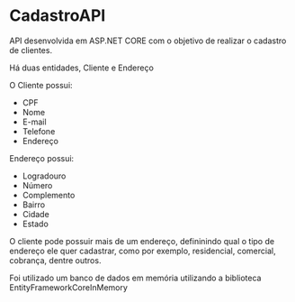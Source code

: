# CadastroAPI

API desenvolvida em ASP.NET CORE com o objetivo de realizar o cadastro de clientes.

Há duas entidades, Cliente e Endereço

O Cliente possui:

- CPF
- Nome
- E-mail
- Telefone
- Endereço

Endereço possui:

- Logradouro
- Número
- Complemento
- Bairro
- Cidade
- Estado

O cliente pode possuir mais de um endereço, defininindo qual o tipo de endereço ele quer cadastrar, como por exemplo, residencial, comercial, cobrança, dentre outros.

Foi utilizado um banco de dados em memória utilizando a biblioteca EntityFrameworkCoreInMemory
